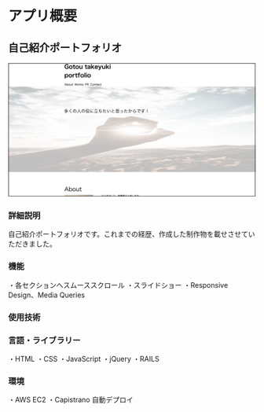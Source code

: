 # アプリ概要
## 自己紹介ポートフォリオ
![メイン画像](readmain.jpg)
### 詳細説明
自己紹介ポートフォリオです。これまでの経歴、作成した制作物を載せさせていただきました。
### 機能
・各セクションへスムーススクロール
・スライドショー
・Responsive Design、Media Queries
### 使用技術
### 言語・ライブラリー
・HTML
・CSS
・JavaScript
・jQuery
・RAILS
### 環境
・AWS EC2
・Capistrano 自動デプロイ





